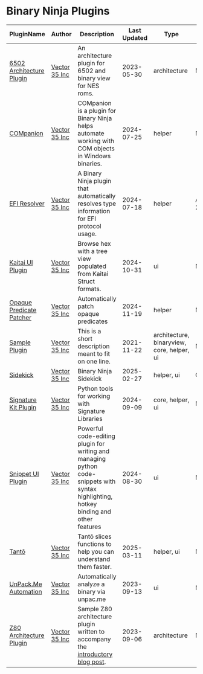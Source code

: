 # Binary Ninja Plugins

| PluginName | Author | Description | Last Updated | Type | License |
|------------|--------|-------------|--------------|------|---------|
|[6502 Architecture Plugin](https://github.com/Vector35/6502)|[Vector 35 Inc](https://github.com/Vector35)|An architecture plugin for 6502 and binary view for NES roms.|2023-05-30|architecture|MIT|
|[COMpanion](https://github.com/Vector35/COMpanion)|[Vector 35 Inc](https://github.com/Vector35)|COMpanion is a plugin for Binary Ninja helps automate working with COM objects in Windows binaries.|2024-07-25|helper|MIT|
|[EFI Resolver](https://github.com/Vector35/efi-resolver)|[Vector 35 Inc](https://github.com/Vector35)|A Binary Ninja plugin that automatically resolves type information for EFI protocol usage.|2024-07-18|helper|Apache-2.0|
|[Kaitai UI Plugin](https://github.com/Vector35/kaitai)|[Vector 35 Inc](https://github.com/Vector35)|Browse hex with a tree view populated from Kaitai Struct formats.|2024-10-31|ui|MIT|
|[Opaque Predicate Patcher](https://github.com/Vector35/OpaquePredicatePatcher)|[Vector 35 Inc](https://github.com/Vector35)|Automatically patch opaque predicates|2024-11-19|helper|MIT|
|[Sample Plugin](https://github.com/Vector35/sample_plugin)|[Vector 35 Inc](https://github.com/Vector35)|This is a short description meant to fit on one line.|2021-11-22|architecture, binaryview, core, helper, ui|MIT|
|[Sidekick](https://github.com/vector35/sidekick-public)|[Vector 35 Inc](https://github.com/Vector35)|Binary Ninja Sidekick|2025-02-27|helper, ui|Commercial|
|[Signature Kit Plugin](https://github.com/Vector35/sigkit)|[Vector 35 Inc](https://github.com/Vector35)|Python tools for working with Signature Libraries|2024-09-09|core, helper, ui|MIT|
|[Snippet UI Plugin](https://github.com/Vector35/snippets)|[Vector 35 Inc](https://github.com/Vector35)|Powerful code-editing plugin for writing and managing python code-snippets with syntax highlighting, hotkey binding and other features|2024-08-30|ui|MIT|
|[Tantō](https://github.com/Vector35/tanto)|[Vector 35 Inc](https://github.com/Vector35)|Tantō slices functions to help you can understand them faster.|2025-03-11|helper, ui|MIT|
|[UnPack.Me Automation](https://github.com/Vector35/unpacme)|[Vector 35 Inc](https://github.com/Vector35)|Automatically analyze a binary via unpac.me|2023-09-13|ui|MIT|
|[Z80 Architecture Plugin](https://github.com/Vector35/Z80)|[Vector 35 Inc](https://github.com/Vector35)|Sample Z80 architecture plugin written to accompany the <a href='https://binary.ninja/2020/01/08/guide-to-architecture-plugins-part1.html'>introductory blog post</a>.|2023-09-06|architecture|MIT|
